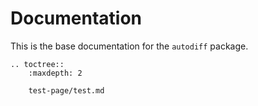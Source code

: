 # Documentation

This is the base documentation for the `autodiff` package.

```eval_rst
.. toctree::
    :maxdepth: 2

    test-page/test.md
```